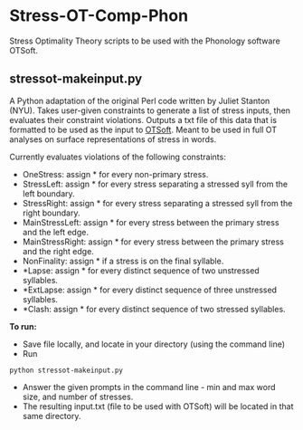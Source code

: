 # Stress-OT-Comp-Phon
Stress Optimality Theory scripts to be used with the Phonology software OTSoft.

## stressot-makeinput.py
A Python adaptation of the original Perl code written by Juliet Stanton (NYU).
Takes user-given constraints to generate a list of stress inputs, then evaluates their constraint violations. Outputs a txt file of this data that is formatted to be used as the input to [OTSoft](http://linguistics.ucla.edu/people/hayes/otsoft/). Meant to be used in full OT analyses on surface representations of stress in words.

Currently evaluates violations of the following constraints:
* OneStress: assign \* for every non-primary stress.
* StressLeft: assign \* for every stress separating a stressed syll from the left boundary.
* StressRight: assign \* for every stress separating a stressed syll from the right boundary.
* MainStressLeft: assign \* for every stress between the primary stress and the left edge.
* MainStressRight: assign \* for every stress between the primary stress and the right edge.
* NonFinality: assign \* if a stress is on the final syllable.
* \*Lapse: assign \* for every distinct sequence of two unstressed syllables.
* \*ExtLapse: assign \* for every distinct sequence of three unstressed syllables.
* \*Clash: assign \* for every distinct sequence of two stressed syllables.

**To run:** 
* Save file locally, and locate in your directory (using the command line)
* Run 
```
python stressot-makeinput.py
```
* Answer the given prompts in the command line - min and max word size, and number of stresses.
* The resulting input.txt (file to be used with OTSoft) will be located in that same directory.
